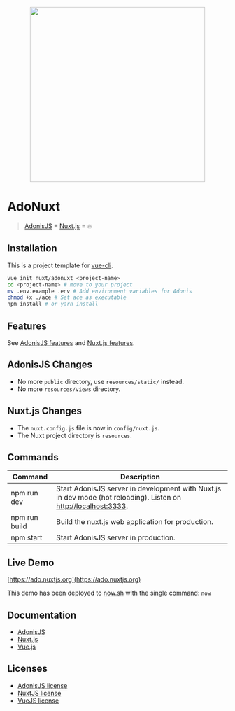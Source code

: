 <p align="center"><img width="400" src="https://raw.githubusercontent.com/nuxt/adonuxt/master/template/resources/assets/img/logo.png"></p>

# AdoNuxt

> [AdonisJS](http://adonisjs.com/) + [Nuxt.js](https://nuxtjs.org) = :fire:

## Installation

This is a project template for [vue-cli](https://github.com/vuejs/vue-cli).

```bash
vue init nuxt/adonuxt <project-name>
cd <project-name> # move to your project
mv .env.example .env # Add environment variables for Adonis
chmod +x ./ace # Set ace as executable
npm install # or yarn install
```

## Features

See [AdonisJS features](http://adonisjs.com/docs/3.2/overview) and [Nuxt.js features](https://nuxtjs.org/guide/#features).

## AdonisJS Changes

- No more `public` directory, use `resources/static/` instead.
- No more `resources/views` directory.

## Nuxt.js Changes

- The `nuxt.config.js` file is now in `config/nuxt.js`.
- The Nuxt project directory is `resources`.

## Commands

| Command | Description |
|---------|-------------|
| npm run dev | Start AdonisJS server in development with Nuxt.js in dev mode (hot reloading). Listen on [http://localhost:3333](http://localhost:3333). |
| npm run build | Build the nuxt.js web application for production. |
| npm start | Start AdonisJS server in production. |

## Live Demo

[https://ado.nuxtjs.org](https://ado.nuxtjs.org)

This demo has been deployed to [now.sh](https://zeit.co/now/) with the single command: `now`

## Documentation

- [AdonisJS](http://adonisjs.com/docs/)
- [Nuxt.js](https://nuxtjs.org/guide/)
- [Vue.js](http://vuejs.org/guide/)

## Licenses

- [AdonisJS license](https://github.com/adonisjs/adonis-framework/blob/develop/LICENSE.txt)
- [NuxtJS license](https://github.com/nuxt/nuxt.js/blob/master/LICENSE.md)
- [VueJS license](https://github.com/vuejs/vue/blob/master/LICENSE)
